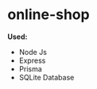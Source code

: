 # online-shop

<b>Used:</b>
<ul>
  <li>Node Js</li>
  <li>Express</li>  
  <li>Prisma</li>      
  <li>SQLite Database</li> 
</ul>
